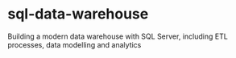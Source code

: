 # sql-data-warehouse
Building a modern data warehouse with SQL Server, including ETL processes, data modelling and analytics
